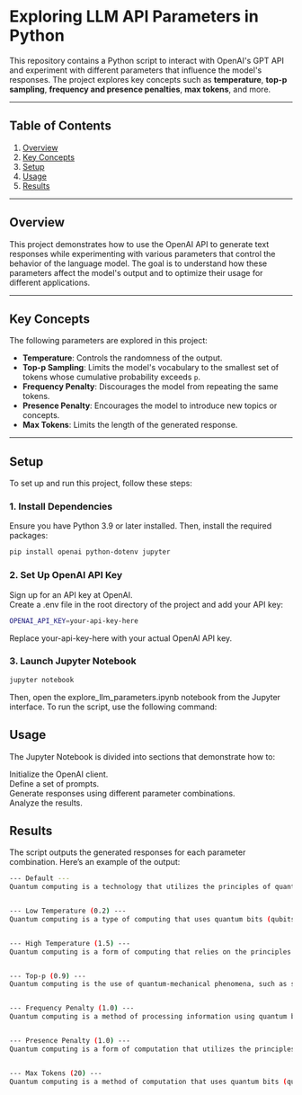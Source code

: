 # Exploring LLM API Parameters in Python

This repository contains a Python script to interact with OpenAI's GPT API and experiment with different parameters that influence the model's responses. The project explores key concepts such as **temperature**, **top-p sampling**, **frequency and presence penalties**, **max tokens**, and more.

---

## Table of Contents
1. [Overview](#overview)
2. [Key Concepts](#key-concepts)
3. [Setup](#setup)
4. [Usage](#usage)
5. [Results](#results)

---

## Overview
This project demonstrates how to use the OpenAI API to generate text responses while experimenting with various parameters that control the behavior of the language model. The goal is to understand how these parameters affect the model's output and to optimize their usage for different applications.

---

## Key Concepts
The following parameters are explored in this project:
- **Temperature**: Controls the randomness of the output.
- **Top-p Sampling**: Limits the model's vocabulary to the smallest set of tokens whose cumulative probability exceeds `p`.
- **Frequency Penalty**: Discourages the model from repeating the same tokens.
- **Presence Penalty**: Encourages the model to introduce new topics or concepts.
- **Max Tokens**: Limits the length of the generated response.

---

## Setup
To set up and run this project, follow these steps:

### 1. Install Dependencies
Ensure you have Python 3.9 or later installed. Then, install the required packages:

```bash
pip install openai python-dotenv jupyter
```

### 2. Set Up OpenAI API Key

Sign up for an API key at OpenAI.\
Create a .env file in the root directory of the project and add your API key:

```bash
OPENAI_API_KEY=your-api-key-here
```
Replace your-api-key-here with your actual OpenAI API key.

### 3. Launch Jupyter Notebook

```bash
jupyter notebook
```
Then, open the explore_llm_parameters.ipynb notebook from the Jupyter interface.
To run the script, use the following command:

## Usage
The Jupyter Notebook is divided into sections that demonstrate how to:

Initialize the OpenAI client.\
Define a set of prompts.\
Generate responses using different parameter combinations.\
Analyze the results.

## Results

The script outputs the generated responses for each parameter combination. Here’s an example of the output:
```bash
--- Default ---
Quantum computing is a technology that utilizes the principles of quantum mechanics to perform operations on data and solve problems at a much faster and more efficient rate than traditional computers.


--- Low Temperature (0.2) ---
Quantum computing is a type of computing that uses quantum bits (qubits) to perform calculations and solve problems much faster than traditional computers.


--- High Temperature (1.5) ---
Quantum computing is a form of computing that relies on the principles of quantum physics to perform calculations faster and more efficiently than traditional computers.


--- Top-p (0.9) ---
Quantum computing is the use of quantum-mechanical phenomena, such as superposition and entanglement, to perform computations more efficiently than traditional computers.


--- Frequency Penalty (1.0) ---
Quantum computing is a method of processing information using quantum bits (qubits) that can represent multiple states simultaneously and potentially perform certain calculations faster than traditional computers.


--- Presence Penalty (1.0) ---
Quantum computing is a form of computation that utilizes the principles of quantum mechanics, such as superposition and entanglement, to perform calculations faster and with greater efficiency than classical computers.


--- Max Tokens (20) ---
Quantum computing is a method of computation that uses quantum bits (qubits) and the principles
